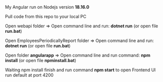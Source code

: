 My Angular run on Nodejs version **18.16.0**

Pull code from this repo to your local PC

Open webapi folder => Open command line and run: **dotnet run** (or open file **run.bat**)

Open EmployeesPeriodicallyReport folder => Open command line and run: **dotnet run** (or open file **run.bat**)

Open folder **angularapp** => Open command line and run command: **npm install** (or open file **npminstall.bat**)

Waiting npm install finish and run command **npm start** to open Frontend UI run default at port 4200



